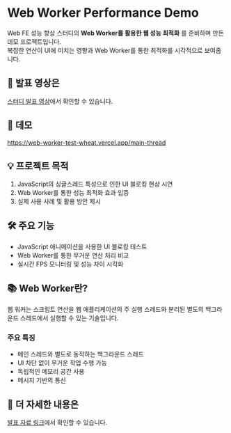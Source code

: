# Web Worker Performance Demo
Web FE 성능 향상 스터디의 **Web Worker를 활용한 웹 성능 최적화** 를 준비하며 만든 데모 프로젝트입니다.
<br>
복잡한 연산이 UI에 미치는 영향과 Web Worker를 통한 최적화를 시각적으로 보여줍니다.

## 🎥 발표 영상은
[스터디 발표 영상](https://www.youtube.com/watch?v=D-fU-vFsVrs&t=225s)애서 확인할 수 있습니다.

## 🚀 데모
https://web-worker-test-wheat.vercel.app/main-thread

## 💡 프로젝트 목적
1. JavaScript의 싱글스레드 특성으로 인한 UI 블로킹 현상 시연
2. Web Worker를 통한 성능 최적화 효과 입증
3. 실제 사용 사례 및 활용 방안 제시

## 🛠 주요 기능
- JavaScript 애니메이션을 사용한 UI 블로킹 테스트
- Web Worker를 통한 무거운 연산 처리 비교
- 실시간 FPS 모니터링 및 성능 차이 시각화

## 📚 Web Worker란?
웹 워커는 스크립트 연산을 웹 애플리케이션의 주 실행 스레드와 분리된 별도의 백그라운드 스레드에서 실행할 수 있는 기술입니다.

### 주요 특징
- 메인 스레드와 별도로 동작하는 백그라운드 스레드
- UI 차단 없이 무거운 작업 수행 가능
- 독립적인 메모리 공간 사용
- 메시지 기반의 통신

## 📝 더 자세한 내용은
[발표 자료 링크](https://smoggy-client-47f.notion.site/Web-Workers-1635cbc9c4888020a8b2f9aa5211d1f9)에서 확인할 수 있습니다.

